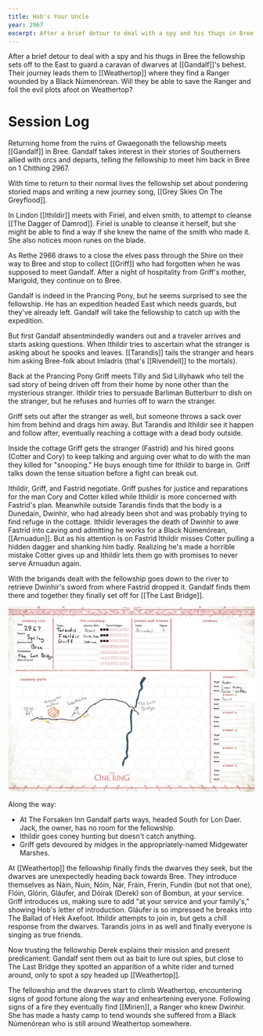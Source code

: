 ```yaml
---
title: Hob's Your Uncle
year: 2967
excerpt: After a brief detour to deal with a spy and his thugs in Bree the fellowship sets off to the East to guard a caravan of dwarves at Gandalf's behest.
---
```


After a brief detour to deal with a spy and his thugs in Bree the fellowship sets off to the East to guard a caravan of dwarves at [[Gandalf]]'s behest. Their journey leads them to [[Weathertop]] where they find a Ranger wounded by a Black Númenórean. Will they be able to save the Ranger and foil the evil plots afoot on Weathertop?

# Session Log

Returning home from the ruins of Gwaegonath the fellowship meets [[Gandalf]] in Bree. Gandalf takes interest in their stories of Southerners allied with orcs and departs, telling the fellowship to meet him back in Bree on 1 Chithing 2967.

With time to return to their normal lives the fellowship set about pondering storied maps and writing a new journey song, [[Grey Skies On The Greyflood]].

In Lindon [[Ithildir]] meets with Firiel, and elven smith, to attempt to cleanse [[The Dagger of Damrod]]. Firiel is unable to cleanse it herself, but she might be able to find a way if she knew the name of the smith who made it. She also notices moon runes on the blade.

As Rethe 2966 draws to a close the elves pass through the Shire on their way to Bree and stop to collect [[Griff]] who had forgotten when he was supposed to meet Gandalf. After a night of hospitality from Griff's mother, Marigold, they continue on to Bree.

Gandalf is indeed in the Prancing Pony, but he seems surprised to see the fellowship. He has an expedition headed East which needs guards, but they've already left. Gandalf will take the fellowship to catch up with the expedition.

But first Gandalf absentmindedly wanders out and a traveler arrives and starts asking questions. When Ithildir tries to ascertain what the stranger is asking about he spooks and leaves. [[Tarandis]] tails the stranger and hears him asking Bree-folk about Imladris (that's [[Rivendell]] to the mortals).

Back at the Prancing Pony Griff meets Tilly and Sid Lillyhawk who tell the sad story of being driven off from their home by none other than the mysterious stranger. Ithildir tries to persuade Barliman Butterburr to dish on the stranger, but he refuses and hurries off to warn the stranger.

Griff sets out after the stranger as well, but someone throws a sack over him from behind and drags him away. But Tarandis and Ithildir see it happen and follow after, eventually reaching a cottage with a dead body outside.

Inside the cottage Griff gets the stranger (Fastrid) and his hired goons (Cotter and Cory) to keep talking and arguing over what to do with the man they killed for "snooping." He buys enough time for Ithildir to barge in. Griff talks down the tense situation before a fight can break out. 

Ithildir, Griff, and Fastrid negotiate. Griff pushes for justice and reparations for the man Cory and Cotter killed while Ithildir is more concerned with Fastrid's plan. Meanwhile outside Tarandis finds that the body is a Dunedain, Dwinhir, who had already been shot and was probably trying to find refuge in the cottage. Ithildir leverages the death of Dwinhir to awe Fastrid into caving and admitting he works for a Black Númenórean, [[Arnuadun]]. But as his attention is on Fastrid Ithildir misses Cotter pulling a hidden dagger and shanking him badly. Realizing he's made a horrible mistake Cotter gives up and Ithildir lets them go with promises to never serve Arnuadun again.

With the brigands dealt with the fellowship goes down to the river to retrieve Dwinhir's sword from where Fastrid dropped it. Gandalf finds them there and together they finally set off for [[The Last Bridge]].

![Journey log for the trip towards the Last Bridge](/assets/2967-journey-1.png)

Along the way:
* At The Forsaken Inn Gandalf parts ways, headed South for Lon Daer. Jack, the owner, has no room for the fellowship.
* Ithildir goes coney hunting but doesn't catch anything.
* Griff gets devoured by midges in the appropriately-named Midgewater Marshes.

At [[Weathertop]] the fellowship finally finds the dwarves they seek, but the dwarves are unexpectedly heading back towards Bree. They introduce themselves as Náin, Nuin, Nóin, Nár, Fráin, Frerin, Fundin (but not that one), Flóin, Glórin, Gláufer, and Dóirak (Derek) son of Bombun, at your service. Griff introduces us, making sure to add "at your service and your family's," showing Hob's letter of introduction. Gláufer is so impressed he breaks into The Ballad of Hek Axefoot. Ithildir attempts to join in, but gets a chill response from the dwarves. Tarandis joins in as well and finally everyone is singing as true friends.

Now trusting the fellowship Derek explains their mission and present predicament: Gandalf sent them out as bait to lure out spies, but close to The Last Bridge they spotted an apparition of a white rider and turned around, only to spot a spy headed up [[Weathertop]].

The fellowship and the dwarves start to climb Weathertop, encountering signs of good fortune along the way and enheartening everyone. Following signs of a fire they eventually find [[Mirien]], a Ranger who knew Dwinhir. She has made a hasty camp to tend wounds she suffered from a Black Númenórean who is still around Weathertop somewhere.

